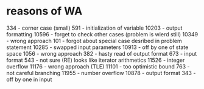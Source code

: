 reasons of WA
=============

334 - corner case (small)
591 - initialization of variable
10203 - output formatting
10596 - forget to check other cases (problem is wierd still)
10349 - wrong approach
101 - forgot about special case desribed in problem statement
10285 - swapped input parameters
10913 - off by one of state space
1056 - wrong approach
382 - hasty read of output format
673 - input format
543 - not sure (RE) looks like iterator arithmetics
11526 - integer overflow
11176 - wrong approach (TLE)
11101 - too optimistic bound
763 - not careful branching
11955 - number overflow
10878 - output format
343 - off by one in input
